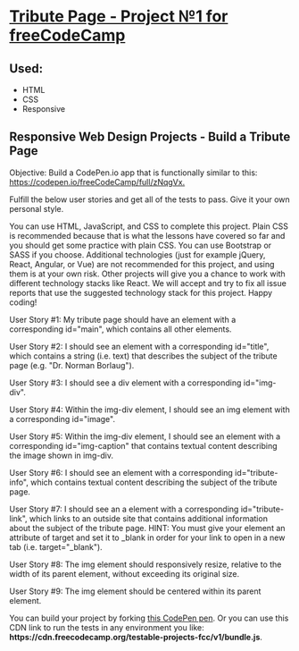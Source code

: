 <h1><a href="https://anastasiyapozyomina.github.io/Tribute-Page">Tribute Page - Project №1 for freeCodeCamp</a></h1>

<h2>Used:</h2>
<ul>
<li>HTML</li>
<li>CSS</li>
<li>Responsive</li>
</ul>




<h2>Responsive Web Design Projects - Build a Tribute Page</h2>

<p>Objective: Build a CodePen.io app that is functionally similar to this: <a href="https://codepen.io/freeCodeCamp/full/zNqgVx">https://codepen.io/freeCodeCamp/full/zNqgVx.</a></p>

<p>Fulfill the below user stories and get all of the tests to pass. Give it your own personal style.</p>


<p>You can use HTML, JavaScript, and CSS to complete this project. Plain CSS is recommended because that is what the lessons have covered so far and you should get some practice with plain CSS. You can use Bootstrap or SASS if you choose. Additional technologies (just for example jQuery, React, Angular, or Vue) are not recommended for this project, and using them is at your own risk. Other projects will give you a chance to work with different technology stacks like React. We will accept and try to fix all issue reports that use the suggested technology stack for this project. Happy coding!</p>


<p>User Story #1: My tribute page should have an element with a corresponding id="main", which contains all other elements.</p>


<p>User Story #2: I should see an element with a corresponding id="title", which contains a string (i.e. text) that describes the subject of the tribute page (e.g. "Dr. Norman Borlaug").</p>


<p>User Story #3: I should see a div element with a corresponding id="img-div".</p>


<p>User Story #4: Within the img-div element, I should see an img element with a corresponding id="image".</p>


<p>User Story #5: Within the img-div element, I should see an element with a corresponding id="img-caption" that contains textual content describing the image shown in img-div.</p>


<p>User Story #6: I should see an element with a corresponding id="tribute-info", which contains textual content describing the subject of the tribute page.</p>


<p>User Story #7: I should see an a element with a corresponding id="tribute-link", which links to an outside site that contains additional information about the subject of the tribute page. HINT: You must give your element an attribute of target and set it to _blank in order for your link to open in a new tab (i.e. target="_blank").</p>


<p>User Story #8: The img element should responsively resize, relative to the width of its parent element, without exceeding its original size.</p>


<p>User Story #9: The img element should be centered within its parent element.</p>


<p>You can build your project by forking <a href="https://codepen.io/freeCodeCamp/pen/MJjpwO">this CodePen pen</a>. Or you can use this CDN link to run the tests in any environment you like: <strong>https://cdn.freecodecamp.org/testable-projects-fcc/v1/bundle.js</strong>.</p>



